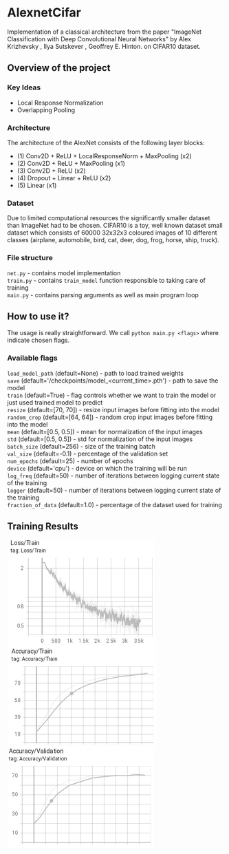 # AlexnetCifar
Implementation of a classical architecture from the paper "ImageNet Classification with Deep Convolutional Neural Networks" by Alex Krizhevsky , Ilya Sutskever , Geoffrey E. Hinton. on CIFAR10 dataset.


## Overview of the project
### Key Ideas
* Local Response Normalization
* Overlapping Pooling

### Architecture
The architecture of the AlexNet consists of the following layer blocks:
* (1) Conv2D + ReLU + LocalResponseNorm + MaxPooling (x2)
* (2) Conv2D + ReLU + MaxPooling (x1)
* (3) Conv2D + ReLU (x2)
* (4) Dropout + Linear + ReLU (x2)
* (5) Linear (x1)
### Dataset
Due to limited computational resources the significantly smaller dataset than ImageNet had to be chosen. CIFAR10 is a toy, well known dataset small dataset which consists of 60000 32x32x3 coloured images of 10 different classes (airplane, automobile, bird, cat, deer, dog, frog, horse, ship, truck). 

### File structure
`net.py` - contains model implementation  
`train.py` - contains `train_model` function responsible to taking care of training  
`main.py` - contains parsing arguments as well as main program loop  

## How to use it?
The usage is really straightforward. We call `python main.py <flags>` where <flags> indicate chosen flags.

### Available flags
`load_model_path` (default=None) - path to load trained weights  
`save` (default='<cwd>/checkpoints/model_<current_time>.pth') - path to save the model   
`train` (default=True) - flag controls whether we want to train the model or just used trained model to predict  
`resize` (default=[70, 70]) - resize input images before fitting into the model  
`random_crop` (default=[64, 64]) - random crop input images before fitting into the model  
`mean` (default=[0.5, 0.5]) - mean for normalization of the input images   
`std` (default=[0.5, 0.5]) - std for normalization of the input images  
`batch_size` (default=256) - size of the training batch  
`val_size` (default=-0.1) - percentage of the validation set  
`num_epochs` (default=25) - number of epochs  
`device` (default='cpu') - device on which the training will be run  
`log_freq` (default=50) - number of iterations between logging current state of the training  
`logger` (default=50) - number of iterations between logging current state of the training  
`fraction_of_data` (default=1.0) - percentage of the dataset used for training  

## Training Results


![Screenshot](docs/images/LossTrain.png)
![Screenshot](docs/images/AccuracyTrain.png)
![Screenshot](docs/images/AccuracyValidation.png)






